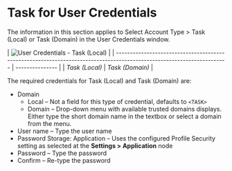 # Task for User Credentials

The information in this section applies to Select Account Type > Task (Local) or Task (Domain) in
the User Credentials window.

| ![User Credentials - Task (Local)](/img/product_docs/accessanalyzer/admin/settings/connection/profile/taskdomain.webp) |
| ---------------------------------------------------------------------------------------------------------------------- | --------------- |
| _Task (Local)_                                                                                                         | _Task (Domain)_ |

The required credentials for Task (Local) and Task (Domain) are:

- Domain
  - Local – Not a field for this type of credential, defaults to `<TASK>`
  - Domain – Drop-down menu with available trusted domains displays. Either type the short domain
    name in the textbox or select a domain from the menu.
- User name – Type the user name
- Password Storage: Application – Uses the configured Profile Security setting as selected at the
  **Settings > Application** node
- Password – Type the password
- Confirm – Re-type the password

